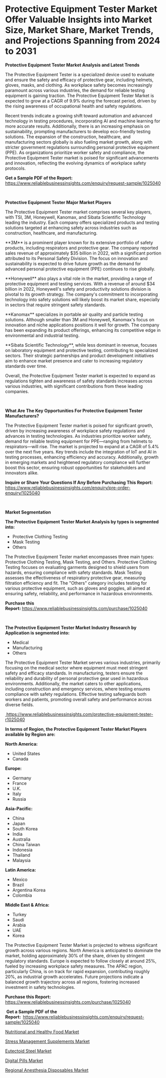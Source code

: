 <p><h1>Protective Equipment Tester Market Offer Valuable Insights into Market Size, Market Share, Market Trends, and Projections Spanning from 2024 to 2031</h1></p><p><strong>Protective Equipment Tester Market Analysis and Latest Trends</strong></p>
<p><p>The Protective Equipment Tester is a specialized device used to evaluate and ensure the safety and efficacy of protective gear, including helmets, gloves, masks, and clothing. As workplace safety becomes increasingly paramount across various industries, the demand for reliable testing equipment is gaining traction. The Protective Equipment Tester Market is expected to grow at a CAGR of 9.9% during the forecast period, driven by the rising awareness of occupational health and safety regulations.</p><p>Recent trends indicate a growing shift toward automation and advanced technology in testing procedures, incorporating AI and machine learning for more accurate results. Additionally, there is an increasing emphasis on sustainability, prompting manufacturers to develop eco-friendly testing solutions. The expansion of the construction, healthcare, and manufacturing sectors globally is also fueling market growth, along with stricter government regulations surrounding personal protective equipment (PPE). As organizations prioritize worker safety and compliance, the Protective Equipment Tester market is poised for significant advancements and innovation, reflecting the evolving dynamics of workplace safety protocols.</p></p>
<p><strong>Get a Sample PDF of the Report:&nbsp;</strong> <a href="https://www.reliablebusinessinsights.com/enquiry/request-sample/1025040?utm_campaign=950&utm_medium=2&utm_source=Github&utm_content=ia&utm_term=05122024&utm_id=protective-equipment-tester">https://www.reliablebusinessinsights.com/enquiry/request-sample/1025040</a></p>
<p>&nbsp;</p>
<p><strong>Protective Equipment Tester Major Market Players</strong></p>
<p><p>The Protective Equipment Tester market comprises several key players, with TSI, 3M, Honeywell, Kanomax, and Sibata Scientific Technology leading the industry. Each company offers specialized products and testing solutions targeted at enhancing safety across industries such as construction, healthcare, and manufacturing.</p><p>**3M** is a prominent player known for its extensive portfolio of safety products, including respirators and protective gear. The company reported sales revenue of approximately $35 billion in 2022, with a significant portion attributed to its Personal Safety Division. The focus on innovation and sustainability is expected to drive future growth as the demand for advanced personal protective equipment (PPE) continues to rise globally.</p><p>**Honeywell** also plays a vital role in the market, providing a range of protective equipment and testing services. With a revenue of around $34 billion in 2022, Honeywell's safety and productivity solutions division is pivotal to its growth strategy. The company's commitment to incorporating technology into safety solutions will likely boost its market share, especially in sectors that require stringent safety standards.</p><p>**Kanomax** specializes in portable air quality and particle testing solutions. Although smaller than 3M and Honeywell, Kanomax's focus on innovation and niche applications positions it well for growth. The company has been expanding its product offerings, enhancing its competitive edge in environmental and industrial testing.</p><p>**Sibata Scientific Technology**, while less dominant in revenue, focuses on laboratory equipment and protective testing, contributing to specialized sectors. Their strategic partnerships and product development initiatives aim to enhance market presence and cater to increasing regulatory standards over time.</p><p>Overall, the Protective Equipment Tester market is expected to expand as regulations tighten and awareness of safety standards increases across various industries, with significant contributions from these leading companies.</p></p>
<p>&nbsp;</p>
<p><strong>What Are The Key Opportunities For Protective Equipment Tester Manufacturers?</strong></p>
<p><p>The Protective Equipment Tester market is poised for significant growth, driven by increasing awareness of workplace safety regulations and advances in testing technologies. As industries prioritize worker safety, demand for reliable testing equipment for PPE—ranging from helmets to respirators—will rise. The market is projected to expand at a CAGR of 5.4% over the next five years. Key trends include the integration of IoT and AI in testing processes, enhancing efficiency and accuracy. Additionally, growth in emerging markets and heightened regulatory compliance will further boost this sector, ensuring robust opportunities for stakeholders and innovators alike.</p></p>
<p><strong>Inquire or Share Your Questions If Any Before Purchasing This Report:</strong> <a href="https://www.reliablebusinessinsights.com/enquiry/pre-order-enquiry/1025040?utm_campaign=950&utm_medium=2&utm_source=Github&utm_content=ia&utm_term=05122024&utm_id=protective-equipment-tester">https://www.reliablebusinessinsights.com/enquiry/pre-order-enquiry/1025040</a></p>
<p>&nbsp;</p>
<p><strong>Market Segmentation</strong></p>
<p><strong>The Protective Equipment Tester Market Analysis by types is segmented into:</strong></p>
<p><ul><li>Protective Clothing Testing</li><li>Mask Testing</li><li>Others</li></ul></p>
<p><p>The Protective Equipment Tester market encompasses three main types: Protective Clothing Testing, Mask Testing, and Others. Protective Clothing Testing focuses on evaluating garments designed to shield users from hazards, ensuring compliance with safety standards. Mask Testing assesses the effectiveness of respiratory protective gear, measuring filtration efficiency and fit. The "Others" category includes testing for various protective equipment, such as gloves and goggles, all aimed at ensuring safety, reliability, and performance in hazardous environments.</p></p>
<p><strong>Purchase this Report:&nbsp;</strong><a href="https://www.reliablebusinessinsights.com/purchase/1025040?utm_campaign=950&utm_medium=2&utm_source=Github&utm_content=ia&utm_term=05122024&utm_id=protective-equipment-tester">https://www.reliablebusinessinsights.com/purchase/1025040</a></p>
<p>&nbsp;</p>
<p><strong>The Protective Equipment Tester Market Industry Research by Application is segmented into:</strong></p>
<p><ul><li>Medical</li><li>Manufacturing</li><li>Others</li></ul></p>
<p><p>The Protective Equipment Tester Market serves various industries, primarily focusing on the medical sector where equipment must meet stringent safety and efficacy standards. In manufacturing, testers ensure the reliability and durability of personal protective gear used in hazardous environments. Additionally, the market caters to other applications, including construction and emergency services, where testing ensures compliance with safety regulations. Effective testing safeguards both workers and patients, promoting overall safety and performance across diverse fields.</p></p>
<p><a href="https://www.reliablebusinessinsights.com/protective-equipment-tester-r1025040?utm_campaign=950&utm_medium=2&utm_source=Github&utm_content=ia&utm_term=05122024&utm_id=protective-equipment-tester">&nbsp;https://www.reliablebusinessinsights.com/protective-equipment-tester-r1025040</a></p>
<p><strong>In terms of Region, the Protective Equipment Tester Market Players available by Region are:</strong></p>
<p>
    <p> <strong> North America: </strong>
        <ul>
            <li>United States</li>
            <li>Canada</li>
        </ul>
        </p> 
    <p> <strong> Europe: </strong>
        <ul>
            <li>Germany</li>
            <li>France</li>
            <li>U.K.</li>
            <li>Italy</li>
            <li>Russia</li>
        </ul>
        </p> 
    <p> <strong> Asia-Pacific: </strong>
        <ul>
            <li>China</li>
            <li>Japan</li>
            <li>South Korea</li>
            <li>India</li>
            <li>Australia</li>
            <li>China Taiwan</li>
            <li>Indonesia</li>
            <li>Thailand</li>
            <li>Malaysia</li>
        </ul>
        </p> 
    <p> <strong> Latin America: </strong>
        <ul>
            <li>Mexico</li>
            <li>Brazil</li>
            <li>Argentina Korea</li>
            <li>Colombia</li>
        </ul>
        </p> 
    <p> <strong> Middle East & Africa: </strong>
        <ul>
            <li>Turkey</li>
            <li>Saudi</li>
            <li>Arabia</li>
            <li>UAE</li>
            <li>Korea</li>
        </ul>
    </p>
    </p>
<p><p>The Protective Equipment Tester Market is projected to witness significant growth across various regions. North America is anticipated to dominate the market, holding approximately 30% of the share, driven by stringent regulatory standards. Europe is expected to follow closely at around 25%, fueled by increasing workplace safety measures. The APAC region, particularly China, is on track for rapid expansion, contributing roughly 20%, as industrial growth accelerates. Future projections indicate a balanced growth trajectory across all regions, fostering increased investment in safety technologies.</p></p>
<p><strong>Purchase this Report: </strong><a href="https://www.reliablebusinessinsights.com/purchase/1025040?utm_campaign=950&utm_medium=2&utm_source=Github&utm_content=ia&utm_term=05122024&utm_id=protective-equipment-tester">https://www.reliablebusinessinsights.com/purchase/1025040</a></p>
<p>&nbsp;<strong>Get a Sample PDF of the Report:&nbsp;&nbsp;</strong><a href="https://www.reliablebusinessinsights.com/enquiry/request-sample/1025040?utm_campaign=950&utm_medium=2&utm_source=Github&utm_content=ia&utm_term=05122024&utm_id=protective-equipment-tester">https://www.reliablebusinessinsights.com/enquiry/request-sample/1025040</a></p>
<p><strong></strong></p>
<p><p><a href="https://issuu.com/reportprime-2/docs/nutritional-and-healthy-food-market-size-2030.pptx?utm_campaign=950&utm_medium=2&utm_source=Github&utm_content=ia&utm_term=05122024&utm_id=protective-equipment-tester">Nutritional and Healthy Food Market</a></p><p><a href="https://www.linkedin.com/pulse/stress-management-supplements-market-report-forward-looking-t0sue?utm_campaign=950&utm_medium=2&utm_source=Github&utm_content=ia&utm_term=05122024&utm_id=protective-equipment-tester">Stress Management Supplements Market</a></p><p><a href="https://issuu.com/reportprime-2/docs/eutectoid-steel-market-size-2030.pptx?utm_campaign=950&utm_medium=2&utm_source=Github&utm_content=ia&utm_term=05122024&utm_id=protective-equipment-tester">Eutectoid Steel Market</a></p><p><a href="https://www.linkedin.com/pulse/analyzing-digital-pills-market-148-cagr-growth-forecast-jrvre?utm_campaign=950&utm_medium=2&utm_source=Github&utm_content=ia&utm_term=05122024&utm_id=protective-equipment-tester">Digital Pills Market</a></p><p><a href="https://github.com/osbornrdaflalo/Market-Research-Report-List-1/blob/main/regional-anesthesia-disposables-market.md?utm_campaign=950&utm_medium=2&utm_source=Github&utm_content=ia&utm_term=05122024&utm_id=protective-equipment-tester">Regional Anesthesia Disposables Market</a></p></p>